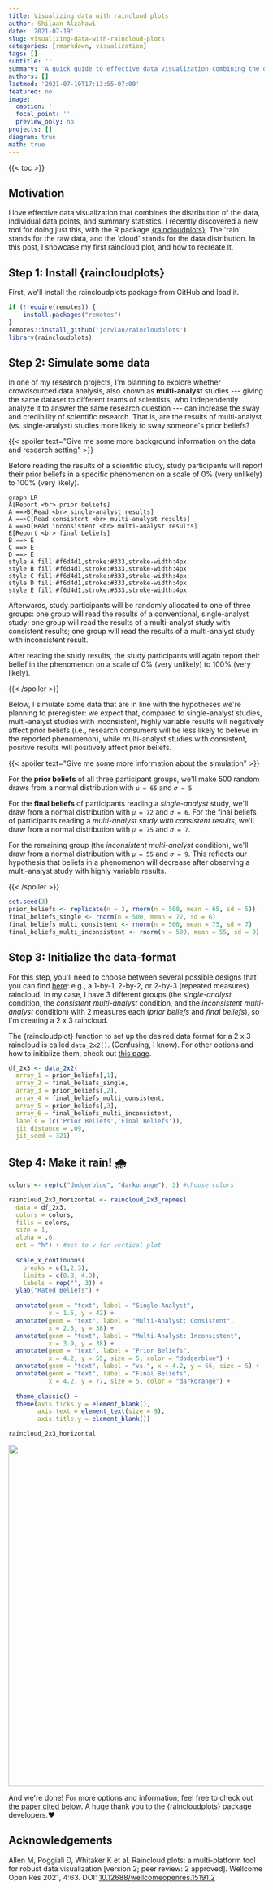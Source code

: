 ```yaml
---
title: Visualizing data with raincloud plots
author: Shilaan Alzahawi
date: '2021-07-19'
slug: visualizing-data-with-raincloud-plots
categories: [rmarkdown, visualization]
tags: []
subtitle: ''
summary: 'A quick guide to effective data visualization combining the distribution of the data, individual data points, and summary statistics'
authors: []
lastmod: '2021-07-19T17:13:55-07:00'
featured: no
image:
  caption: ''
  focal_point: ''
  preview_only: no
projects: []
diagram: true
math: true
---
```




{{< toc >}} 

## Motivation

I love effective data visualization that combines the distribution of the data, individual data points, and summary statistics. I recently discovered a new tool for doing just this, with the R package [{raincloudplots}](https://github.com/RainCloudPlots/RainCloudPlots). The 'rain' stands for the raw data, and the 'cloud' stands for the data distribution. In this post, I showcase my first raincloud plot, and how to recreate it. 

## Step 1: Install {raincloudplots}

First, we'll install the raincloudplots package from GitHub and load it.


```r
if (!require(remotes)) {
    install.packages("remotes")
}
remotes::install_github('jorvlan/raincloudplots')
library(raincloudplots)
```

## Step 2: Simulate some data

In one of my research projects, I'm planning to explore whether crowdsourced data analysis, also known as **multi-analyst** studies --- giving the same dataset to different teams of scientists, who independently analyze it to answer the same research question --- can increase the sway and credibility of scientific research. That is, are the results of multi-analyst (vs. single-analyst) studies more likely to sway someone's prior beliefs?  

{{< spoiler text="Give me some more background information on the data and research setting" >}}

Before reading the results of a scientific study, study participants will report their prior beliefs in a specific phenomenon on a scale of 0% (very unlikely) to 100% (very likely). 

```mermaid
graph LR
A[Report <br> prior beliefs] 
A ==>B[Read <br> single-analyst results]
A ==>C[Read consistent <br> multi-analyst results]
A ==>D[Read inconsistent <br> multi-analyst results]
E[Report <br> final beliefs] 
B ==> E
C ==> E
D ==> E
style A fill:#f6d4d1,stroke:#333,stroke-width:4px
style B fill:#f6d4d1,stroke:#333,stroke-width:4px
style C fill:#f6d4d1,stroke:#333,stroke-width:4px
style D fill:#f6d4d1,stroke:#333,stroke-width:4px
style E fill:#f6d4d1,stroke:#333,stroke-width:4px
```

Afterwards, study participants will be randomly allocated to one of three groups: one group will read the results of a conventional, single-analyst study; one group will read the results of a multi-analyst study with consistent results; one group will read the results of a multi-analyst study with inconsistent result.  

After reading the study results, the study participants will again report their belief in the phenomenon on a scale of 0% (very unlikely) to 100% (very likely). 

{{< /spoiler >}}

Below, I simulate some data that are in line with the hypotheses we're planning to preregister: we expect that, compared to single-analyst studies, multi-analyst studies with inconsistent, highly variable results will negatively affect prior beliefs (i.e., research consumers will be less likely to believe in the reported phenomenon), while multi-analyst studies with consistent, positive results will positively affect prior beliefs.

{{< spoiler text="Give me some more information about the simulation" >}}

For the **prior beliefs** of all three participant groups, we'll make 500 random draws from a normal distribution with `𝜇 = 65` and `𝜎 = 5`.  

For the **final beliefs** of participants reading a *single-analyst* study, we'll draw from a normal distribution with `𝜇 = 72` and `𝜎 = 6`. For the final beliefs of participants reading a *multi-analyst study with consistent results*, we'll draw from a normal distribution with `𝜇 = 75` and `𝜎 = 7`.

For the remaining group (the *inconsistent multi-analyst* condition), we'll draw from a normal distribution with `𝜇 = 55` and `𝜎 = 9`. This reflects our hypothesis that beliefs in a phenomenon will decrease after observing a multi-analyst study with highly variable results.  

{{< /spoiler >}}


```r
set.seed(3)
prior_beliefs <- replicate(n = 3, rnorm(n = 500, mean = 65, sd = 5))
final_beliefs_single <- rnorm(n = 500, mean = 72, sd = 6)
final_beliefs_multi_consistent <- rnorm(n = 500, mean = 75, sd = 7)
final_beliefs_multi_inconsistent <- rnorm(n = 500, mean = 55, sd = 9)
```

## Step 3: Initialize the data-format

For this step, you'll need to choose between several possible designs that you can find [here](https://github.com/jorvlan/raincloudplots): e.g., a 1-by-1, 2-by-2, or 2-by-3 (repeated measures) raincloud. In my case, I have 3 different groups (the *single-analyst* condition, the *consistent multi-analyst* condition, and the *inconsistent multi-analyst* condition) with 2 measures each (*prior beliefs* and *final beliefs*), so I'm creating a 2 x 3 raincloud. 

The {raincloudplot} function to set up the desired data format for a 2 x 3 raincloud is called `data_2x2()`. (Confusing, I know). For other options and how to initialize them, check out [this page](https://github.com/jorvlan/raincloudplots).  
  


```r
df_2x3 <- data_2x2(
  array_1 = prior_beliefs[,1],
  array_2 = final_beliefs_single,
  array_3 = prior_beliefs[,2],
  array_4 = final_beliefs_multi_consistent,
  array_5 = prior_beliefs[,3],
  array_6 = final_beliefs_multi_inconsistent,
  labels = (c('Prior Beliefs','Final Beliefs')),
  jit_distance = .09,
  jit_seed = 321) 
```

## Step 4: Make it rain! 🌧  


```r
colors <- rep(c("dodgerblue", "darkorange"), 3) #choose colors 

raincloud_2x3_horizontal <- raincloud_2x3_repmes(
  data = df_2x3,
  colors = colors,
  fills = colors,
  size = 1,
  alpha = .6,
  ort = "h") + #set to v for vertical plot
  
  scale_x_continuous(
    breaks = c(1,2,3), 
    limits = c(0.8, 4.3), 
    labels = rep("", 3)) +
  ylab("Rated Beliefs") +
  
  annotate(geom = "text", label = "Single-Analyst",
           x = 1.5, y = 42) + 
  annotate(geom = "text", label = "Multi-Analyst: Consistent", 
           x = 2.5, y = 38) + 
  annotate(geom = "text", label = "Multi-Analyst: Inconsistent",
           x = 3.9, y = 38) + 
  annotate(geom = "text", label = "Prior Beliefs", 
           x = 4.2, y = 55, size = 5, color = "dodgerblue") + 
  annotate(geom = "text", label = "vs.", x = 4.2, y = 66, size = 5) + 
  annotate(geom = "text", label = "Final Beliefs", 
           x = 4.2, y = 77, size = 5, color = "darkorange") + 
  
  theme_classic() +
  theme(axis.ticks.y = element_blank(),
        axis.text = element_text(size = 9),
        axis.title.y = element_blank())

raincloud_2x3_horizontal
```

<img src="{{< blogdown/postref >}}index_files/figure-html/unnamed-chunk-4-1.png" width="672" />



And we're done! For more options and information, feel free to check out [the paper cited below](https://doi.org/10.12688/wellcomeopenres.15191.2). A huge thank you to the {raincloudplots} package developers.❤︎  

## Acknowledgements
Allen M, Poggiali D, Whitaker K et al. Raincloud plots: a multi-platform tool for robust data visualization [version 2; peer review: 2 approved]. Wellcome Open Res 2021, 4:63. DOI: [10.12688/wellcomeopenres.15191.2](https://doi.org/10.12688/wellcomeopenres.15191.2)
